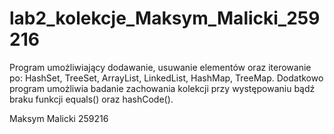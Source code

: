 # lab2_kolekcje_Maksym_Malicki_259216


Program umożliwiający dodawanie, usuwanie elementów oraz iterowanie po: HashSet, TreeSet, ArrayList, LinkedList, HashMap, TreeMap. Dodatkowo program umożliwia badanie zachowania kolekcji przy występowaniu bądź braku funkcji equals() oraz hashCode().

Maksym Malicki 259216
